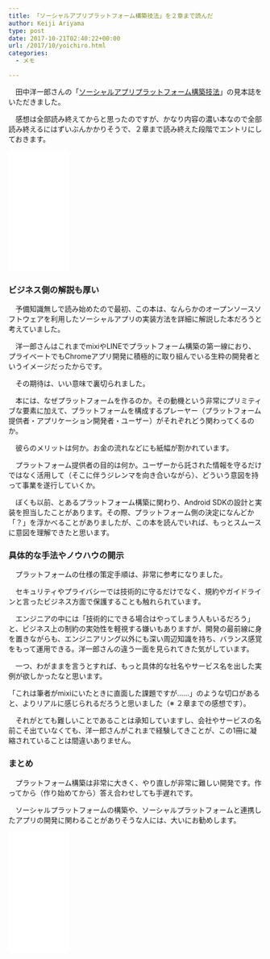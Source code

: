 ```yaml
---
title: 「ソーシャルアプリプラットフォーム構築技法」を２章まで読んだ
author: Keiji Ariyama
type: post
date: 2017-10-21T02:40:22+00:00
url: /2017/10/yoichiro.html
categories:
  - メモ

---
```

　田中洋一郎さんの「[ソーシャルアプリプラットフォーム構築技法][1]」の見本誌をいただきました。

　感想は全部読み終えてからと思ったのですが、かなり内容の濃い本なので全部読み終えるにはずいぶんかかりそうで、２章まで読み終えた段階でエントリにしておきます。

<iframe style="width:120px;height:240px;" marginwidth="0" marginheight="0" scrolling="no" frameborder="0" src="//rcm-fe.amazon-adsystem.com/e/cm?lt1=_blank&#038;bc1=000000&#038;IS2=1&#038;bg1=FFFFFF&#038;fc1=000000&#038;lc1=0000FF&#038;t=keijiariyama-22&#038;o=9&#038;p=8&#038;l=as4&#038;m=amazon&#038;f=ifr&#038;ref=as_ss_li_til&#038;asins=4774193321&#038;linkId=9624f1b0e164f799fbe511d2772ee2ee"></iframe>

<!--more-->

### ビジネス側の解説も厚い

　予備知識無しで読み始めたので最初、この本は、なんらかのオープンソースソフトウェアを利用したソーシャルアプリの実装方法を詳細に解説した本だろうと考えていました。

　洋一郎さんはこれまでmixiやLINEでプラットフォーム構築の第一線におり、プライベートでもChromeアプリ開発に積極的に取り組んでいる生粋の開発者というイメージだったからです。

　その期待は、いい意味で裏切られました。

　本には、なぜプラットフォームを作るのか。その動機という非常にプリミティブな要素に加えて、プラットフォームを構成するプレーヤー（プラットフォーム提供者・アプリケーション開発者・ユーザー）がそれぞれどう関わってくるのか。
  
　彼らのメリットは何か。お金の流れなどにも紙幅が割かれています。

　プラットフォーム提供者の目的は何か。ユーザーから託された情報を守るだけではなく活用して（そこに伴うジレンマを向き合いながら）、どういう意図を持って事業を遂行していくか。

　ぼくも以前、とあるプラットフォーム構築に関わり、Android SDKの設計と実装を担当したことがあります。その際、プラットフォーム側の決定になんどか「？」を浮かべることがありましたが、この本を読んでいれば、もっとスムースに意図を理解できたと思います。

### 具体的な手法やノウハウの開示

　プラットフォームの仕様の策定手順は、非常に参考になりました。
  
　セキュリティやプライバシーでは技術的に守るだけでなく、規約やガイドラインと言ったビジネス方面で保護することも触れられています。

　エンジニアの中には「技術的にできる場合はやってしまう人もいるだろう」と、ビジネス上の制約の実効性を軽視する嫌いもありますが、開発の最前線に身を置きながらも、エンジニアリング以外にも深い周辺知識を持ち、バランス感覚をもって運用できる。洋一郎さんの違う一面を見られてきた気がしています。

　一つ、わがままを言うとすれば、もっと具体的な社名やサービス名を出した実例が欲しかったなと思います。
  
「これは筆者がmixiにいたときに直面した課題ですが……」のような切口があると、よりリアルに感じられるだろうと思いました（※ ２章までの感想です）。

　それがとても難しいことであることは承知していますし、会社やサービスの名前こそ出ていなくても、洋一郎さんがこれまで経験してきことが、この1冊に凝縮されていることは間違いありません。

### まとめ

　プラットフォーム構築は非常に大きく、やり直しが非常に難しい開発です。作ってから（作り始めてから）答え合わせしても手遅れです。

　ソーシャルプラットフォームの構築や、ソーシャルプラットフォームと連携したアプリの開発に関わることがありそうな人には、大いにお勧めします。

<iframe style="width:120px;height:240px;" marginwidth="0" marginheight="0" scrolling="no" frameborder="0" src="//rcm-fe.amazon-adsystem.com/e/cm?lt1=_blank&#038;bc1=000000&#038;IS2=1&#038;bg1=FFFFFF&#038;fc1=000000&#038;lc1=0000FF&#038;t=keijiariyama-22&#038;o=9&#038;p=8&#038;l=as4&#038;m=amazon&#038;f=ifr&#038;ref=as_ss_li_til&#038;asins=4774193321&#038;linkId=9624f1b0e164f799fbe511d2772ee2ee"></iframe>

 [1]: https://www.amazon.co.jp/dp/4774193321/